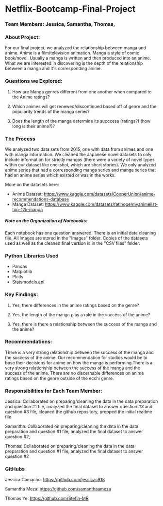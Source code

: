 # Netflix-Bootcamp-Final-Project

### Team Members: Jessica, Samantha, Thomas, 

### About Project: 
For our final project, we analyzed the relationship between manga and anime. Anime is a film/television animation. Manga a style of comic book/novel. Usually a manga is written and then produced into an anime. What we are interested in discovering is the depth of the relationship between a manga and it's corresponding anime. 


### Questions we Explored:

1. How are Manga genres different from one another when compared to the Anime ratings?
   
2. Which animes will get renewed/discontinued based off of genre and the popularity trends of the manga series?

3. Does the length of the manga determine its succcess (ratings?) (how long is their anime?)?

### The Process
We analyzed two data sets from 2015, one with data from animes and one with manga information. We cleaned the Japanese novel datasets to only include information for strictly mangas (there were a variety of novel types within our dataset like one-shot, which are short stories). We only analyzed anime series that had a corresponding manga series and manga series that had an anime series which existed or was in the works. 

More on the datasets here:
- Anime Dataset: https://www.kaggle.com/datasets/CooperUnion/anime-recommendations-database
- Manga Dataset: https://www.kaggle.com/datasets/fatihoge/myanimelist-top-12k-manga

##### Note on the Organization of Notebooks: 
Each notebook has one question answered. There is an initial data cleaning file. All images are stored in the "Images" folder. Copies of the datasets used as well as the cleaned final version is in the "CSV files" folder.

### Python Libraries Used

- Pandas
- Matplotlib
- Plotly
- Statsmodels.api


### Key Findings:
1. Yes, there differences in the anime ratings based on the genre?

2. Yes, the length of the manga play a role in the success of the anime?

3. Yes, there is there a relationship between the success of the manga and the anime?


### Recommendations:
 
There is a very strong relationship between the success of the manga and the success of the anime. Our recommendation for studios would be to base their decisions for anime on how the manga is performing.There is a very strong relationship between the success of the manga and the success of the anime. There are no discernable differences on anime ratings based on the genre outside of the ecchi genre.


### Responsibilities for Each Team Member:

Jessica: Collaborated on preparing/cleaning the data in the data preparation and question #1 file, analyzed the final dataset to answer question #3 and question #3 file, cleaned the github repository, prepped the initial readme file

Samantha: Collaborated on preparing/cleaning the data in the data preparation and question #1 file, analyzed the final dataset to answer question #2, 

Thomas: Collaborated on preparing/cleaning the data in the data preparation and question #1 file, analyzed the final dataset to answer question #2


### GitHubs

Jessica Camacho: https://github.com/jessicac818

Samantha Meza: https://github.com/samanthaameza

Thomas Ye: https://github.com/Stefin-MR
